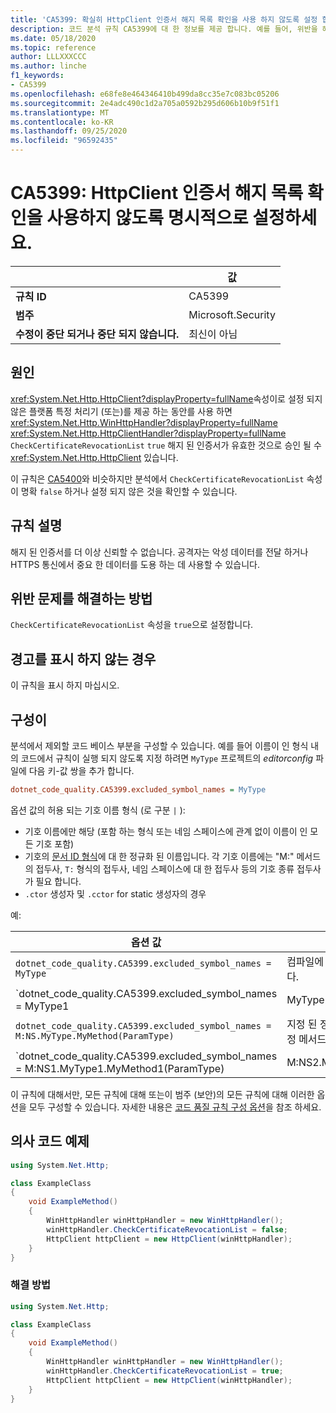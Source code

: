 ```yaml
---
title: 'CA5399: 확실히 HttpClient 인증서 해지 목록 확인을 사용 하지 않도록 설정 합니다 (코드 분석).'
description: 코드 분석 규칙 CA5399에 대 한 정보를 제공 합니다. 예를 들어, 위반을 해결 하는 방법, 위반 하는 경우를 포함 합니다.
ms.date: 05/18/2020
ms.topic: reference
author: LLLXXXCCC
ms.author: linche
f1_keywords:
- CA5399
ms.openlocfilehash: e68fe8e464346410b499da8cc35e7c083bc05206
ms.sourcegitcommit: 2e4adc490c1d2a705a0592b295d606b10b9f51f1
ms.translationtype: MT
ms.contentlocale: ko-KR
ms.lasthandoff: 09/25/2020
ms.locfileid: "96592435"
---
```

# <a name="ca5399-definitely-disable-httpclient-certificate-revocation-list-check"></a>CA5399: HttpClient 인증서 해지 목록 확인을 사용하지 않도록 명시적으로 설정하세요.

| | 값 |
|-|-|
| **규칙 ID** |CA5399|
| **범주** |Microsoft.Security|
| **수정이 중단 되거나 중단 되지 않습니다.** |최신이 아님|

## <a name="cause"></a>원인

<xref:System.Net.Http.HttpClient?displayProperty=fullName>속성이로 설정 되지 않은 플랫폼 특정 처리기 (또는)를 제공 하는 동안를 사용 하면 <xref:System.Net.Http.WinHttpHandler?displayProperty=fullName> <xref:System.Net.Http.HttpClientHandler?displayProperty=fullName> `CheckCertificateRevocationList` `true` 해지 된 인증서가 유효한 것으로 승인 될 수 <xref:System.Net.Http.HttpClient> 있습니다.

이 규칙은 [CA5400](ca5400.md)와 비슷하지만 분석에서 `CheckCertificateRevocationList` 속성이 명확 `false` 하거나 설정 되지 않은 것을 확인할 수 있습니다.

## <a name="rule-description"></a>규칙 설명

해지 된 인증서를 더 이상 신뢰할 수 없습니다. 공격자는 악성 데이터를 전달 하거나 HTTPS 통신에서 중요 한 데이터를 도용 하는 데 사용할 수 있습니다.

## <a name="how-to-fix-violations"></a>위반 문제를 해결하는 방법

`CheckCertificateRevocationList` 속성을 `true`으로 설정합니다.

## <a name="when-to-suppress-warnings"></a>경고를 표시 하지 않는 경우

이 규칙을 표시 하지 마십시오.

## <a name="configurability"></a>구성이

분석에서 제외할 코드 베이스 부분을 구성할 수 있습니다. 예를 들어 이름이 인 형식 내의 코드에서 규칙이 실행 되지 않도록 지정 하려면 `MyType` 프로젝트의 *editorconfig* 파일에 다음 키-값 쌍을 추가 합니다.

```ini
dotnet_code_quality.CA5399.excluded_symbol_names = MyType
```

옵션 값의 허용 되는 기호 이름 형식 (로 구분 `|` ):

- 기호 이름에만 해당 (포함 하는 형식 또는 네임 스페이스에 관계 없이 이름이 인 모든 기호 포함)
- 기호의 [문서 ID 형식](https://github.com/dotnet/csharplang/blob/master/spec/documentation-comments.md#id-string-format)에 대 한 정규화 된 이름입니다. 각 기호 이름에는 "M:" 메서드의 접두사, `T:` 형식의 접두사, 네임 스페이스에 대 한 접두사 등의 기호 종류 접두사가 필요 합니다.
- `.ctor` 생성자 및 `.cctor` for static 생성자의 경우

예:

| 옵션 값 | 요약 |
| --- | --- |
|`dotnet_code_quality.CA5399.excluded_symbol_names = MyType` | 컴파일에 ' MyType ' 이라는 모든 기호를 찾습니다.
|`dotnet_code_quality.CA5399.excluded_symbol_names = MyType1|MyType2` | 컴파일에 ' MyType1 ' 또는 ' MyType2 ' 라는 모든 기호를 찾습니다.
|`dotnet_code_quality.CA5399.excluded_symbol_names = M:NS.MyType.MyMethod(ParamType)` | 지정 된 정규화 된 시그니처와 ' MyMethod ' 특정 메서드를 일치 시킵니다.
|`dotnet_code_quality.CA5399.excluded_symbol_names = M:NS1.MyType1.MyMethod1(ParamType)|M:NS2.MyType2.MyMethod2(ParamType)` | 특정 메서드 ' MyMethod1 ' 및 ' MyMethod2 '를 해당 하는 정규화 된 시그니처와 일치 시킵니다.

이 규칙에 대해서만, 모든 규칙에 대해 또는이 범주 (보안)의 모든 규칙에 대해 이러한 옵션을 모두 구성할 수 있습니다. 자세한 내용은 [코드 품질 규칙 구성 옵션](../code-quality-rule-options.md)을 참조 하세요.

## <a name="pseudo-code-examples"></a>의사 코드 예제

```csharp
using System.Net.Http;

class ExampleClass
{
    void ExampleMethod()
    {
        WinHttpHandler winHttpHandler = new WinHttpHandler();
        winHttpHandler.CheckCertificateRevocationList = false;
        HttpClient httpClient = new HttpClient(winHttpHandler);
    }
}
```

### <a name="solution"></a>해결 방법

```csharp
using System.Net.Http;

class ExampleClass
{
    void ExampleMethod()
    {
        WinHttpHandler winHttpHandler = new WinHttpHandler();
        winHttpHandler.CheckCertificateRevocationList = true;
        HttpClient httpClient = new HttpClient(winHttpHandler);
    }
}
```
